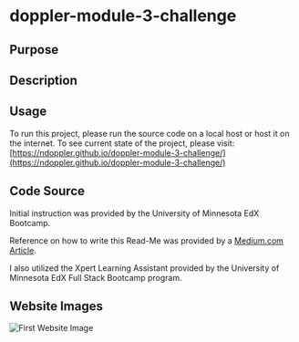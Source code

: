 # doppler-module-3-challenge

## Purpose

## Description

## Usage
To run this project, please run the source code on a local host or host it on the internet. To see current state of the project, please visit: [https://ndoppler.github.io/doppler-module-3-challenge/](https://ndoppler.github.io/doppler-module-3-challenge/)

## Code Source

Initial instruction was provided by the University of Minnesota EdX Bootcamp.

Reference on how to write this Read-Me was provided by a [Medium.com Article](https://medium.com/@kc_clintone/the-ultimate-guide-to-writing-a-great-readme-md-for-your-project-3d49c2023357).

I also utilized the Xpert Learning Assistant provided by the University of Minnesota EdX Full Stack Bootcamp program.

## Website Images

<img title="First Website Image" alt="First Website Image" src="/assets/images/Website Image 1.png">

